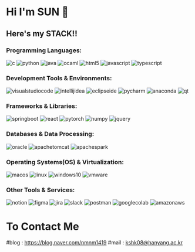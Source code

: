 # Hi I'm SUN 👋
## Here's my STACK!!

### Programming Languages:
![c](https://img.shields.io/badge/C%2FC%2B%2B-A8B9CC?logo=c&logoColor=white)
![python](https://img.shields.io/badge/Python-3776AB?logo=python&logoColor=white)
![java](https://img.shields.io/badge/java-FF9E0F?logo=java&logoColor=white)
![ocaml](https://img.shields.io/badge/OCaml-EC6813?logo=ocaml&logoColor=white)
![html5](https://img.shields.io/badge/html5-E34F26?logo=html5&logoColor=white)
![javascript](https://img.shields.io/badge/javascript-F7DF1E?logo=javascript&logoColor=red)
![typescript](https://img.shields.io/badge/TypeScript%20-3178C6?logo=typescript&logoColor=white)


### Development Tools & Environments:
![visualstudiocode](https://img.shields.io/badge/V.S.Code-013243?logo=visualstudiocode&logoColor=white)
![intellijidea](https://img.shields.io/badge/IntelliJ%20IDEA-000000?logo=intellijidea&logoColor=white)
![eclipseide](https://img.shields.io/badge/Eclipse%20IDE-2C2255?logo=eclipseide&logoColor=white)
![pycharm](https://img.shields.io/badge/PyCharm-000000?logo=pycharm)
![anaconda](https://img.shields.io/badge/Anaconda-44A833?logo=anaconda&logoColor=white)
![qt](https://img.shields.io/badge/QtDesigner-41CD52?logo=qt&logoColor=white)


### Frameworks & Libraries:
![springboot](https://img.shields.io/badge/Spring%20Boot-6DB33F?logo=springboot&logoColor=white)
![react](https://img.shields.io/badge/React-61DAFB?logo=react&logoColor=white)
![pytorch](https://img.shields.io/badge/PyTorch-EE4C2C?logo=pytorch&logoColor=white)
![numpy](https://img.shields.io/badge/Numpy-013243?logo=numpy&logoColor=white)
![jquery](https://img.shields.io/badge/jQuery-0769AD?logo=jquery&logoColor=white)

### Databases & Data Processing:
![oracle](https://img.shields.io/badge/Oracle-F80000?logo=oracle&logoColor=white)
![apachetomcat](https://img.shields.io/badge/Apache%20Tomcat-F8DC75?logo=apachetomcat&logoColor=black)
![apachespark](https://img.shields.io/badge/Apache%20Spark-E25A1C?logo=apachespark&logoColor=white)

### Operating Systems(OS) & Virtualization:
![macos](https://img.shields.io/badge/macOS-000000?logo=macos&logoColor=white)
![linux](https://img.shields.io/badge/Linux-FCC624?logo=linux&logoColor=black)
![windows10](https://img.shields.io/badge/windows10-0078D6?logo=windows10&logoColor=white)
![vmware](https://img.shields.io/badge/VMware-%23607078?logo=vmware&logoColor=white)

### Other Tools & Services:
![notion](https://img.shields.io/badge/Notion-000000?logo=notion&logoColor=white)
![figma](https://img.shields.io/badge/Figma%20-F24E1E?logo=figma&logoColor=white)
![jira](https://img.shields.io/badge/Jira-0052CC?logo=jira&logoColor=white)
![slack](https://img.shields.io/badge/Slack-4A154B?logo=slack&logoColor=white)
![postman](https://img.shields.io/badge/Postman-FF6C37?style=flat&logo=postman&logoColor=white)
![googlecolab](https://img.shields.io/badge/Google%20Colab-F9AB00?logo=googlecolab&logoColor=white)
![amazonaws](https://img.shields.io/badge/AWS-232F3E?logo=amazonaws&logoColor=white)


# To Contact Me
#blog : <href>https://blog.naver.com/nmnm1419</href>
#mail : kshk08@hanyang.ac.kr

<!--
**HiImSUN/HiImSUN** is a ✨ _special_ ✨ repository because its `README.md` (this file) appears on your GitHub profile.

Here are some ideas to get you started:

- 🔭 I’m currently working on ...
- 🌱 I’m currently learning ...
- 👯 I’m looking to collaborate on ...
- 🤔 I’m looking for help with ...
- 💬 Ask me about ...
- 📫 How to reach me: ...
- 😄 Pronouns: ...
- ⚡ Fun fact: ...
-->
